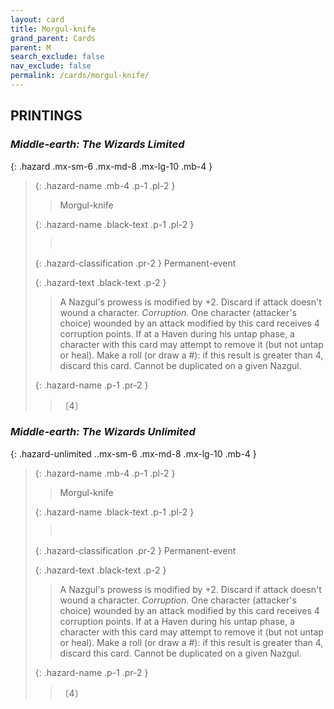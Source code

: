 ```yaml
---
layout: card
title: Morgul-knife
grand_parent: Cards
parent: M
search_exclude: false
nav_exclude: false
permalink: /cards/morgul-knife/
---
```


## PRINTINGS


### _Middle-earth: The Wizards Limited_

{: .hazard .mx-sm-6 .mx-md-8 .mx-lg-10 .mb-4 }
> {: .hazard-name .mb-4 .p-1 .pl-2 }
> > <div class="hazard-mp"></div>
> > <div class="card-name">Morgul-knife</div>
>
> {: .hazard-name .black-text .p-1 .pl-2 }
> > &nbsp;
>
> {: .hazard-classification .pr-2 }
> Permanent-event
>
> {: .hazard-text .black-text .p-2 }
> > A Nazgul's prowess is modified by +2. Discard if attack doesn't wound a character. _Corruption._ One character (attacker's choice) wounded by an attack modified by this card receives 4 corruption points. If at a Haven during his untap phase, a character with this card may attempt to remove it (but not untap or heal). Make a roll (or draw a #): if this result is greater than 4, discard this card. Cannot be duplicated on a given Nazgul. 
>
> {: .hazard-name .p-1 .pr-2 }
> > <div class="card-shield"></div>
> > <div class="card-corruption">〔4〕</div>

### _Middle-earth: The Wizards Unlimited_

{: .hazard-unlimited ..mx-sm-6 .mx-md-8 .mx-lg-10 .mb-4 }
> {: .hazard-name .mb-4 .p-1 .pl-2 }
> > <div class="hazard-mp"></div>
> > <div class="card-name">Morgul-knife</div>
>
> {: .hazard-name .black-text .p-1 .pl-2 }
> > &nbsp;
>
> {: .hazard-classification .pr-2 }
> Permanent-event
>
> {: .hazard-text .black-text .p-2 }
> > A Nazgul's prowess is modified by +2. Discard if attack doesn't wound a character. _Corruption._ One character (attacker's choice) wounded by an attack modified by this card receives 4 corruption points. If at a Haven during his untap phase, a character with this card may attempt to remove it (but not untap or heal). Make a roll (or draw a #): if this result is greater than 4, discard this card. Cannot be duplicated on a given Nazgul. 
>
> {: .hazard-name .p-1 .pr-2 }
> > <div class="card-shield"></div>
> > <div class="card-corruption-white">〔4〕</div>
